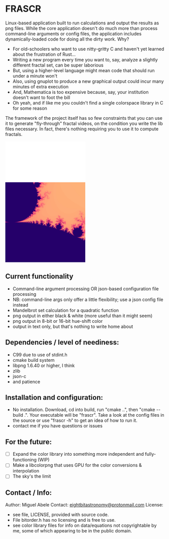 # FRASCR

Linux-based application built to run calculations and output the results as png files. While the core application doesn't do much more than process command-line arguments or config files, the application includes dynamically-loaded code for doing all the dirty work. Why?
 -  For old-schoolers who want to use nitty-gritty C and haven't yet learned about the frustration of Rust... 
 -  Writing a new program every time you want to, say, analyze a slightly different fractal set, can be super laborious
 -  But, using a higher-level language might mean code that should run under a minute won't
 -  Also, using gnuplot to produce a new graphical output could incur many minutes of extra execution
 -  And, Mathematica is too expensive because, say, your institution doesn't want to foot the bill
 -  Oh yeah, and if like me you couldn't find a single colorspace library in C for some reason

The framework of the project itself has so few constraints that you can use it to generate "fly-through" fractal videos, on the condition you write the lib files necessary. In fact, there's nothing requiring you to use it to compute fractals.

<img src="https://github.com/eightbitastronomy/frascr/blob/main/data/exp3_mand_bw_1.png" width=50% height=50%>
<img src="https://github.com/eightbitastronomy/frascr/blob/main/data/mand_clr_1.png" width=50% height=50%>

## Current functionality
 -  Command-line argument processing OR json-based configuration file processing
 -  NB: command-line args only offer a little flexibility; use a json config file instead
 -  Mandelbrot set calculation for a quadratic function
 -  png output in either black & white (more useful than it might seem)
 -  png output in 8-bit or 16-bit hue-shift color
 -  output in text only, but that's nothing to write home about

## Dependencies / level of neediness:
 - C99 due to use of stdint.h  
 - cmake build system
 - libpng 1.6.40 or higher, I think
 - zlib
 - json-c
 - and patience
 
## Installation and configuration:
 -  No installation. Download, cd into build, run "cmake ..", then "cmake --build .". Your executable will be "frascr". Take a look at the config files in the source or use "frascr -h" to get an idea of how to run it.
 - contact me if you have questions or issues

## For the future:
 - [ ]  Expand the color library into something more independent and fully-functioning (WIP)
 - [ ]  Make a libcolorpng that uses GPU for the color conversions & interpolation
 - [ ]  The sky's the limit

## Contact / Info:
Author: Miguel Abele
Contact: eightbitastronomy@protonmail.com
License:
 - see file, LICENSE, provided with source code.
 - File bitorder.h has no licensing and is free to use.
 - see color library files for info on data/equations not copyrightable by me, some of which appearing to be in the public domain.
